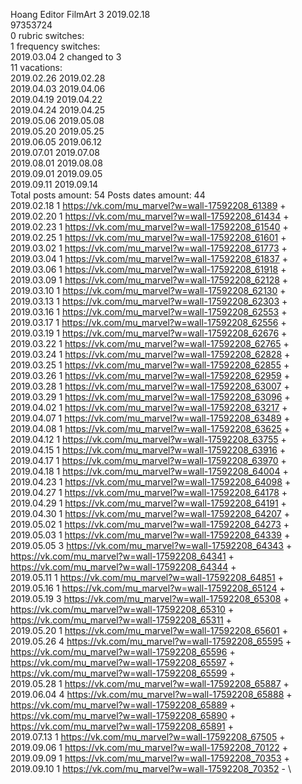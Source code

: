 Hoang	Editor FilmArt 3 2019.02.18\
97353724\
0 rubric switches:\
1 frequency switches:\
2019.03.04 2 changed to 3 \
11 vacations:\
2019.02.26 2019.02.28 \
2019.04.03 2019.04.06 \
2019.04.19 2019.04.22 \
2019.04.24 2019.04.25 \
2019.05.06 2019.05.08 \
2019.05.20 2019.05.25 \
2019.06.05 2019.06.12 \
2019.07.01 2019.07.08 \
2019.08.01 2019.08.08 \
2019.09.01 2019.09.05 \
2019.09.11 2019.09.14 \
Total posts amount: 54	Posts dates amount: 44\
2019.02.18 1 https://vk.com/mu_marvel?w=wall-17592208_61389 + \
2019.02.20 1 https://vk.com/mu_marvel?w=wall-17592208_61434 + \
2019.02.23 1 https://vk.com/mu_marvel?w=wall-17592208_61540 + \
2019.02.25 1 https://vk.com/mu_marvel?w=wall-17592208_61601 + \
2019.03.02 1 https://vk.com/mu_marvel?w=wall-17592208_61773 + \
2019.03.04 1 https://vk.com/mu_marvel?w=wall-17592208_61837 + \
2019.03.06 1 https://vk.com/mu_marvel?w=wall-17592208_61918 + \
2019.03.09 1 https://vk.com/mu_marvel?w=wall-17592208_62128 + \
2019.03.10 1 https://vk.com/mu_marvel?w=wall-17592208_62130 + \
2019.03.13 1 https://vk.com/mu_marvel?w=wall-17592208_62303 + \
2019.03.16 1 https://vk.com/mu_marvel?w=wall-17592208_62553 + \
2019.03.17 1 https://vk.com/mu_marvel?w=wall-17592208_62556 + \
2019.03.19 1 https://vk.com/mu_marvel?w=wall-17592208_62676 + \
2019.03.22 1 https://vk.com/mu_marvel?w=wall-17592208_62765 + \
2019.03.24 1 https://vk.com/mu_marvel?w=wall-17592208_62828 + \
2019.03.25 1 https://vk.com/mu_marvel?w=wall-17592208_62855 + \
2019.03.26 1 https://vk.com/mu_marvel?w=wall-17592208_62959 + \
2019.03.28 1 https://vk.com/mu_marvel?w=wall-17592208_63007 + \
2019.03.29 1 https://vk.com/mu_marvel?w=wall-17592208_63096 + \
2019.04.02 1 https://vk.com/mu_marvel?w=wall-17592208_63217 + \
2019.04.07 1 https://vk.com/mu_marvel?w=wall-17592208_63489 + \
2019.04.08 1 https://vk.com/mu_marvel?w=wall-17592208_63625 + \
2019.04.12 1 https://vk.com/mu_marvel?w=wall-17592208_63755 + \
2019.04.15 1 https://vk.com/mu_marvel?w=wall-17592208_63916 + \
2019.04.17 1 https://vk.com/mu_marvel?w=wall-17592208_63970 + \
2019.04.18 1 https://vk.com/mu_marvel?w=wall-17592208_64004 + \
2019.04.23 1 https://vk.com/mu_marvel?w=wall-17592208_64098 + \
2019.04.27 1 https://vk.com/mu_marvel?w=wall-17592208_64178 + \
2019.04.29 1 https://vk.com/mu_marvel?w=wall-17592208_64191 + \
2019.04.30 1 https://vk.com/mu_marvel?w=wall-17592208_64207 + \
2019.05.02 1 https://vk.com/mu_marvel?w=wall-17592208_64273 + \
2019.05.03 1 https://vk.com/mu_marvel?w=wall-17592208_64339 + \
2019.05.05 3 https://vk.com/mu_marvel?w=wall-17592208_64343 + https://vk.com/mu_marvel?w=wall-17592208_64341 + https://vk.com/mu_marvel?w=wall-17592208_64344 + \
2019.05.11 1 https://vk.com/mu_marvel?w=wall-17592208_64851 + \
2019.05.16 1 https://vk.com/mu_marvel?w=wall-17592208_65124 + \
2019.05.19 3 https://vk.com/mu_marvel?w=wall-17592208_65308 + https://vk.com/mu_marvel?w=wall-17592208_65310 + https://vk.com/mu_marvel?w=wall-17592208_65311 + \
2019.05.20 1 https://vk.com/mu_marvel?w=wall-17592208_65601 + \
2019.05.26 4 https://vk.com/mu_marvel?w=wall-17592208_65595 + https://vk.com/mu_marvel?w=wall-17592208_65596 + https://vk.com/mu_marvel?w=wall-17592208_65597 + https://vk.com/mu_marvel?w=wall-17592208_65599 + \
2019.05.28 1 https://vk.com/mu_marvel?w=wall-17592208_65887 + \
2019.06.04 4 https://vk.com/mu_marvel?w=wall-17592208_65888 + https://vk.com/mu_marvel?w=wall-17592208_65889 + https://vk.com/mu_marvel?w=wall-17592208_65890 + https://vk.com/mu_marvel?w=wall-17592208_65891 + \
2019.07.13 1 https://vk.com/mu_marvel?w=wall-17592208_67505 + \
2019.09.06 1 https://vk.com/mu_marvel?w=wall-17592208_70122 + \
2019.09.09 1 https://vk.com/mu_marvel?w=wall-17592208_70353 + \
2019.09.10 1 https://vk.com/mu_marvel?w=wall-17592208_70352 - \
